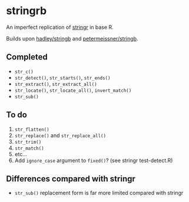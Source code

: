 
<!-- README.md is generated from README.Rmd. Please edit that file -->

# stringrb

<!-- badges: start -->
<!-- badges: end -->

An imperfect replication of
[stringr](https://github.com/tidyverse/stringr) in base R.

Builds upon [hadley/stringb](https://github.com/hadley/stringb) and
[petermeissner/stringb](https://github.com/petermeissner/stringb).

## Completed

-   `str_c()`
-   `str_detect()`, `str_starts()`, `str_ends()`
-   `str_extract()`, `str_extract_all()`
-   `str_locate()`, `str_locate_all()`, `invert_match()`
-   `str_sub()`

## To do

1.  `str_flatten()`
2.  `str_replace()` and `str_replace_all()`
3.  `str_trim()`
4.  `str_match()`
5.  etc…
6.  Add `ignore_case` argument to `fixed()`? (see stringr test-detect.R)

## Differences compared with stringr

-   `str_sub()` replacement form is far more limited compared with
    stringr

